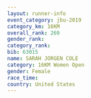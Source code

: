 ```yaml
---
layout: runner-info 
event_category: jbu-2019 
category_km: 16KM  
overall_rank: 269
gender_rank: 
category_rank: 
bib: 63015
name: SARAH JORGEN COLE
category: 16KM Women Open
gender: Female
race_time: 
country: United States
---
```

